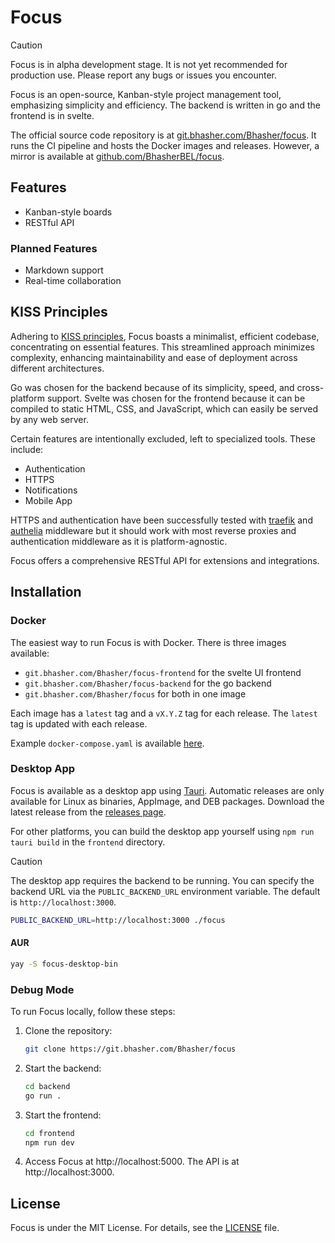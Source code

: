 # Focus

> [!CAUTION]
> Focus is in alpha development stage. It is not yet recommended for production use. Please report any bugs or issues you encounter.

Focus is an open-source, Kanban-style project management tool, emphasizing simplicity and efficiency. The backend is written in go and the frontend is in svelte.

The official source code repository is at [git.bhasher.com/Bhasher/focus](https://git.bhasher.com/Bhasher/focus). It runs the CI pipeline and hosts the Docker images and releases. However, a mirror is available at [github.com/BhasherBEL/focus](https://github.com/BhasherBEL/focus).

## Features

- Kanban-style boards
- RESTful API

### Planned Features

- Markdown support
- Real-time collaboration

## KISS Principles

Adhering to [KISS principles](https://en.wikipedia.org/wiki/KISS_principle), Focus boasts a minimalist, efficient codebase, concentrating on essential features. This streamlined approach minimizes complexity, enhancing maintainability and ease of deployment across different architectures.

Go was chosen for the backend because of its simplicity, speed, and cross-platform support. Svelte was chosen for the frontend because it can be compiled to static HTML, CSS, and JavaScript, which can easily be served by any web server.

Certain features are intentionally excluded, left to specialized tools. These include:

- Authentication
- HTTPS
- Notifications
- Mobile App

HTTPS and authentication have been successfully tested with [traefik](https://traefik.io/) and [authelia](https://www.authelia.com/) middleware but it should work with most reverse proxies and authentication middleware as it is platform-agnostic.

Focus offers a comprehensive RESTful API for extensions and integrations.

## Installation

### Docker

The easiest way to run Focus is with Docker. There is three images available:

- `git.bhasher.com/Bhasher/focus-frontend` for the svelte UI frontend
- `git.bhasher.com/Bhasher/focus-backend` for the go backend
- `git.bhasher.com/Bhasher/focus` for both in one image

Each image has a `latest` tag and a `vX.Y.Z` tag for each release. The `latest` tag is updated with each release.

Example `docker-compose.yaml` is available [here](docker-compose.yaml).

### Desktop App

Focus is available as a desktop app using [Tauri](https://tauri.app). Automatic releases are only available for Linux as binaries, AppImage, and DEB packages. Download the latest release from the [releases page](https://git.bhasher.com/Bhasher/focus/releases).

For other platforms, you can build the desktop app yourself using `npm run tauri build` in the `frontend` directory.

> [!CAUTION]
> The desktop app requires the backend to be running. You can specify the backend URL via the `PUBLIC_BACKEND_URL` environment variable. The default is `http://localhost:3000`.

```sh
PUBLIC_BACKEND_URL=http://localhost:3000 ./focus
```

#### AUR

```sh
yay -S focus-desktop-bin
```

### Debug Mode

To run Focus locally, follow these steps:

1. Clone the repository:

   ```sh
   git clone https://git.bhasher.com/Bhasher/focus
   ```

2. Start the backend:

   ```sh
   cd backend
   go run .
   ```

3. Start the frontend:

   ```sh
   cd frontend
   npm run dev
   ```

4. Access Focus at http://localhost:5000. The API is at http://localhost:3000.

## License

Focus is under the MIT License. For details, see the [LICENSE](license.md) file.
